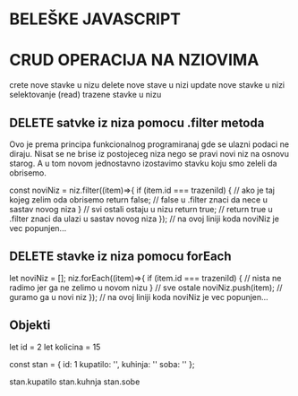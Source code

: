 # BELEŠKE JAVASCRIPT


# CRUD OPERACIJA NA NZIOVIMA
crete nove stavke u nizu
delete nove stave u nizi
update nove stavke u nizi
selektovanje (read) trazene stavke u nizu


## DELETE satvke iz niza pomocu .filter metoda
Ovo je prema principa funkcionalnog programiranaj gde se ulazni podaci ne diraju. Nisat se ne brise iz postojeceg niza nego se pravi novi niz na osnovu starog. A u tom novom jednostavno izostavimo stavku koju smo zeleli da obrisemo.

const noviNiz = niz.filter((item)=>{
  if (item.id === trazeniId) {
    // ako je taj kojeg zelim oda obrisemo
    return false; // false u .filter znaci da nece u sastav novog niza
  }
  // svi ostali ostaju u nizu
  return true; // return true u .filter znaci da ulazi u sastav novog niza
});
// na ovoj liniji koda noviNiz je vec popunjen...


## DELETE stavke iz niza pomocu forEach
let noviNiz = [];
niz.forEach((item)=>{
  if (item.id === trazeniId) {
    // nista ne radimo jer ga ne zelimo u novom nizu
  }
  // sve ostale
  noviNiz.push(item); // guramo ga u novi niz
});
// na ovoj liniji koda noviNiz je vec popunjen...



## Objekti

let id =  2
let kolicina = 15

const stan = {
  id: 1
  kupatilo: '',
  kuhinja: ''
  soba: ''
};

stan.kupatilo
stan.kuhnja
stan.sobe



